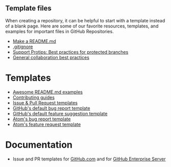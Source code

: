 ## Template files  When creating a repository, it can be helpful to start with a template instead of a blank page. Here are some of our favorite resources, templates, and examples for important files in GitHub Repositories.- [Make a README.md](https://www.makeareadme.com/)- [.gitignore](https://github.com/github/gitignore)- [Support Protips: Best practices for protected branches](https://github.community/t5/Support-Protips/Best-practices-for-protected-branches/ba-p/10224)- [General collaboration best practices](https://github.com/ideaconsult/etc/wiki/GitHub-Collaboration-Best-Practices)# Templates- [Awesome README.md examples](https://github.com/matiassingers/awesome-readme)- [Contributing guides](https://github.com/mntnr/awesome-contributing)- [Issue & Pull Request templates](https://github.com/devspace/awesome-github-templates)- [GitHub's default bug report template](github-bug.md)- [GitHub's default feature suggestion template](github-feature.md)- [Atom's bug report template](atom-bug.md)- [Atom's feature request template](atom-feature.md)# Documentation- Issue and PR templates for [GitHub.com](https://help.github.com/en/articles/about-issue-and-pull-request-templates) and for [GitHub Enterprise Server](https://help.github.com/en/enterprise/user/articles/about-issue-and-pull-request-templates)